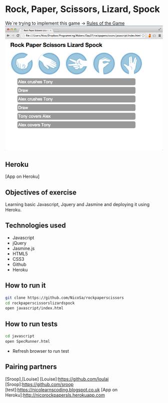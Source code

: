 Rock, Paper, Scissors, Lizard, Spock
===
We´re trying to implement this game -> [Rules of the Game]
![test](javascript/rockpaperscissorlizardspock_screenshot.png)

Heroku
----
[App on Heroku]

Objectives of exercise
----
Learning basic Javascript, Jquery and Jasmine and deploying it using Heroku.

Technologies used
----
- Javascript
- jQuery
- Jasmine.js
- HTML5
- CSS3
- Github
- Heroku

How to run it
----
```sh
git clone https://github.com/NicoSa/rockpaperscissors
cd rockpaperscissorslizardspock
open javascript/index.html
```
How to run tests
----
```sh
cd javascript
open SpecRunner.html
```
- Refresh browser to run test

[Rules of the Game]:https://en.wikipedia.org/wiki/Rock-paper-scissors-lizard-spock
Pairing partners
----
[Sroop],[Louise]
[Louise]:https://github.com/loulai
[Sroop]:https://github.com/sroop
[test]:https://nicolearnscoding.blogspot.co.uk
[App on Heroku]:http://nicorockpapersls.herokuapp.com
